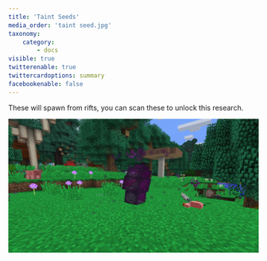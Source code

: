 ```yaml
---
title: 'Taint Seeds'
media_order: 'taint seed.jpg'
taxonomy:
    category:
        - docs
visible: true
twitterenable: true
twittercardoptions: summary
facebookenable: false
---
```


These will spawn from rifts, you can scan these to unlock this research.

![](taint%20seed.jpg)